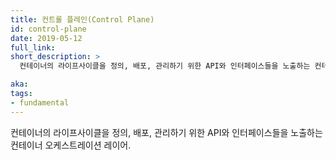 ```yaml
---
title: 컨트롤 플레인(Control Plane)
id: control-plane
date: 2019-05-12
full_link:
short_description: >
  컨테이너의 라이프사이클을 정의, 배포, 관리하기 위한 API와 인터페이스들을 노출하는 컨테이너 오케스트레이션 레이어.

aka:
tags:
- fundamental
---
```

  컨테이너의 라이프사이클을 정의, 배포, 관리하기 위한 API와 인터페이스들을 노출하는 컨테이너 오케스트레이션 레이어.
